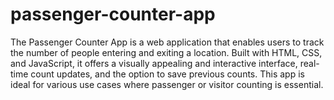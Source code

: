 # passenger-counter-app
The Passenger Counter App is a web application that enables users to track the number of people entering and exiting a location. Built with HTML, CSS, and JavaScript, it offers a visually appealing and interactive interface, real-time count updates, and the option to save previous counts. This app is ideal for various use cases where passenger or visitor counting is essential.

